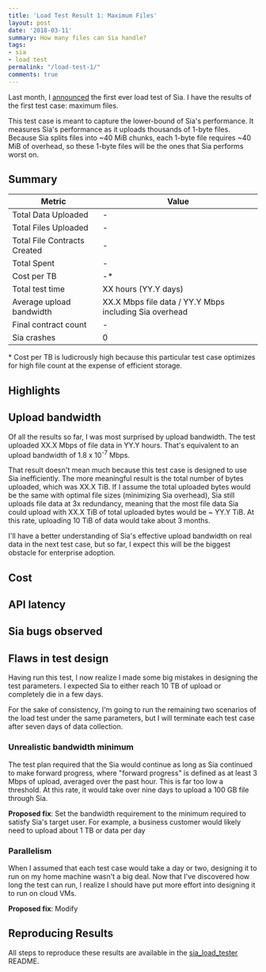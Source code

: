 ```yaml
---
title: 'Load Test Result 1: Maximum Files'
layout: post
date: '2018-03-11'
summary: How many files can Sia handle?
tags:
- sia
- load test
permalink: "/load-test-1/"
comments: true
---
```


Last month, I [announced](/sia-load-test-preview/) the first ever load test of Sia. I have the results of the first test case: maximum files.

This test case is meant to capture the lower-bound of Sia's performance. It measures Sia's performance as it uploads thousands of 1-byte files. Because Sia splits files into ~40 MiB chunks, each 1-byte file requires ~40 MiB of overhead, so these 1-byte files will be the ones that Sia performs worst on.

## Summary

| Metric | Value |
|---------|---------|
| Total Data Uploaded | - |
| Total Files Uploaded | - |
| Total File Contracts Created | - |
| Total Spent | - |
| Cost per TB | -\* |
| Total test time | XX hours (YY.Y days) |
| Average upload bandwidth | XX.X Mbps file data / YY.Y Mbps including Sia overhead |
| Final contract count | - |
| Sia crashes | 0 |

\* Cost per TB is ludicrously high because this particular test case optimizes for high file count at the expense of efficient storage.

## Highlights



## Upload bandwidth

Of all the results so far, I was most surprised by upload bandwidth. The test uploaded XX.X Mbps of file data in YY.Y hours. That's equivalent to an upload bandwidth of 1.8 x 10<sup>-7</sup> Mbps.

That result doesn't mean much because this test case is designed to use Sia inefficiently. The more meaningful result is the total number of bytes uploaded, which was XX.X TiB. If I assume the total uploaded bytes would be the same with optimal file sizes (minimizing Sia overhead), Sia still uploads file data at 3x redundancy, meaning that the most file data Sia could upload with XX.X TiB of total uploaded bytes would be ~ YY.Y TiB. At this rate, uploading 10 TiB of data would take about 3 months.

I'll have a better understanding of Sia's effective upload bandwidth on real data in the next test case, but so far, I expect this will be the biggest obstacle for enterprise adoption.

## Cost



## API latency

## Sia bugs observed

## Flaws in test design

Having run this test, I now realize I made some big mistakes in designing the test parameters. I expected Sia to either reach 10 TB of upload or completely die in a few days.

For the sake of consistency, I'm going to run the remaining two scenarios of the load test under the same parameters, but I will terminate each test case after seven days of data collection.

### Unrealistic bandwidth minimum

The test plan required that the Sia would continue as long as Sia continued to make forward progress, where "forward progress" is defined as at least 3 Mbps of upload, averaged over the past hour. This is far too low a threshold. At this rate, it would take over nine days to upload a 100 GB file through Sia.

**Proposed fix**: Set the bandwidth requirement to the minimum required to satisfy Sia's target user. For example, a business customer would likely need to upload about 1 TB or data per day

### Parallelism

When I assumed that each test case would take a day or two, designing it to run on my home machine wasn't a big deal. Now that I've discovered how long the test can run, I realize I should have put more effort into designing it to run on cloud VMs.

**Proposed fix**: Modify 

## Reproducing Results

All steps to reproduce these results are available in the [sia_load_tester](https://github.com/mtlynch/sia_load_tester/tree/be8229c0722bf2cd4386ada32bf1b77c111d7101) README.